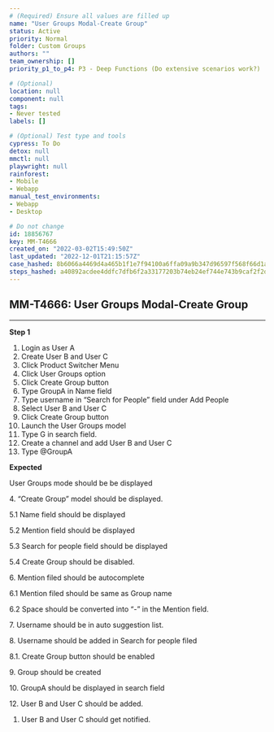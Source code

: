 ```yaml
---
# (Required) Ensure all values are filled up
name: "User Groups Modal-Create Group"
status: Active
priority: Normal
folder: Custom Groups
authors: ""
team_ownership: []
priority_p1_to_p4: P3 - Deep Functions (Do extensive scenarios work?)

# (Optional)
location: null
component: null
tags: 
- Never tested
labels: []

# (Optional) Test type and tools
cypress: To Do
detox: null
mmctl: null
playwright: null
rainforest: 
- Mobile
- Webapp
manual_test_environments: 
- Webapp
- Desktop

# Do not change
id: 18856767
key: MM-T4666
created_on: "2022-03-02T15:49:50Z"
last_updated: "2022-12-01T21:15:57Z"
case_hashed: 8b6066a4469d4a465b1f1e7f94100a6ffa09a9b347d96597f568f66d1a4563aefc3d4ec7b8da844fe8aca741ae877461
steps_hashed: a40892acdee4ddfc7dfb6f2a33177203b74eb24ef744e743b9caf2f2d9e93afe4dd76dc491946760e53beb45501e9b10
---
```


<!-- (Auto-generated) Based on frontmatter's "key" and "name" -->

## MM-T4666: User Groups Modal-Create Group

---

**Step 1**

1. Login as User A
2. Create User B and User C
3. Click Product Switcher Menu
4. Click User Groups option
5. Click Create Group button
6. Type GroupA in Name field
7. Type username in “Search for People” field under Add People
8. Select User B and User C
9. Click Create Group button
10. Launch the User Groups model
11. Type G in search field.
12. Create a channel and add User B and User C
13. Type @GroupA

**Expected**

User Groups mode should be be displayed

4\. “Create Group” model should be displayed.

5.1 Name field should be displayed

5.2 Mention field should be displayed

5.3 Search for people field should be displayed

5.4 Create Group should be disabled.

6\. Mention filed should be autocomplete

6.1 Mention filed should be same as Group name

6.2 Space should be converted into “-” in the Mention field.

7\. Username should be in auto suggestion list.

8\. Username should be added in Search for people filed

8.1. Create Group button should be enabled

9\. Group should be created

10\. GroupA should be displayed in search field

12\. User B and User C should be added.

1. User B and User C should get notified.
